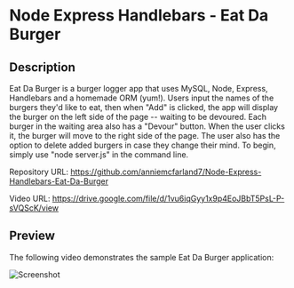 # Node Express Handlebars - Eat Da Burger

## Description 

Eat Da Burger is a burger logger app that uses MySQL, Node, Express, Handlebars and a homemade ORM (yum!).
Users input the names of the burgers they'd like to eat, then when "Add" is clicked, the app will display the burger on the left side of the page -- waiting to be devoured.
Each burger in the waiting area also has a "Devour" button. When the user clicks it, the burger will move to the right side of the page. The user also has the option to delete added burgers in case they change their mind.
To begin, simply use "node server.js" in the command line.

Repository URL: https://github.com/anniemcfarland7/Node-Express-Handlebars-Eat-Da-Burger

Video URL: https://drive.google.com/file/d/1vu6iqGyy1x9p4EoJBbT5PsL-P-sVQScK/view

## Preview

The following video demonstrates the sample Eat Da Burger application:

![Screenshot](./public/assets/img/video.gif)
